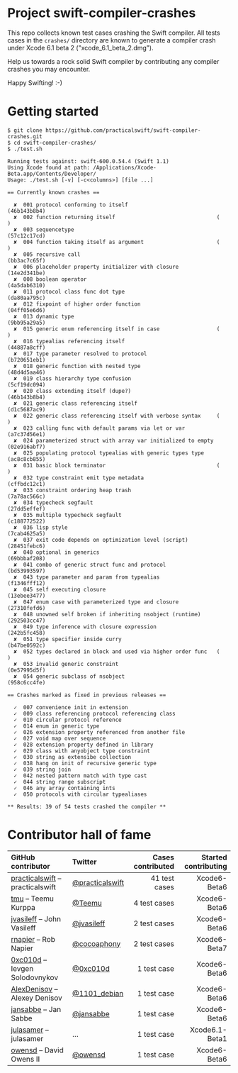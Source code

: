 Project swift-compiler-crashes
==============================

This repo collects known test cases crashing the Swift compiler. All tests cases in the `crashes/` directory are known to generate a compiler crash under Xcode 6.1 beta 2 ("xcode_6.1_beta_2.dmg").

Help us towards a rock solid Swift compiler by contributing any compiler crashes you may encounter.

Happy Swifting! :-)

Getting started
===============

```
$ git clone https://github.com/practicalswift/swift-compiler-crashes.git
$ cd swift-compiler-crashes/
$ ./test.sh

Running tests against: swift-600.0.54.4 (Swift 1.1)
Using Xcode found at path: /Applications/Xcode-Beta.app/Contents/Developer/
Usage: ./test.sh [-v] [-c<columns>] [file ...]

== Currently known crashes ==

  ✘  001 protocol conforming to itself                            (46b143b8b4)
  ✘  002 function returning itself                                (          )
  ✘  003 sequencetype                                             (57c12c17cd)
  ✘  004 function taking itself as argument                       (          )
  ✘  005 recursive call                                           (bb3ac7c65f)
  ✘  006 placeholder property initializer with closure            (14e2d341be)
  ✘  008 boolean operator                                         (4a5dab6310)
  ✘  011 protocol class func dot type                             (da80aa795c)
  ✘  012 fixpoint of higher order function                        (04ff05e6d6)
  ✘  013 dynamic type                                             (9bb95a29a5)
  ✘  015 generic enum referencing itself in case                  (          )
  ✘  016 typealias referencing itself                             (44887a8cff)
  ✘  017 type parameter resolved to protocol                      (b720651eb1)
  ✘  018 generic function with nested type                        (48d4d5aa46)
  ✘  019 class hierarchy type confusion                           (5cf19dc094)
  ✘  020 class extending itself (dupe?)                           (46b143b8b4)
  ✘  021 generic class referencing itself                         (d1c5687ac9)
  ✘  022 generic class referencing itself with verbose syntax     (          )
  ✘  023 calling func with default params via let or var          (a7c37d56e1)
  ✘  024 parameterized struct with array var initialized to empty (02e916abf7)
  ✘  025 populating protocol typealias with generic types type    (ac8c8cb855)
  ✘  031 basic block terminator                                   (          )
  ✘  032 type constraint emit type metadata                       (cffbdc12c1)
  ✘  033 constraint ordering heap trash                           (7a78ac566c)
  ✘  034 typecheck segfault                                       (27dd5effef)
  ✘  035 multiple typecheck segfault                              (c188772522)
  ✘  036 lisp style                                               (7cab4625a5)
  ✘  037 exit code depends on optimization level (script)         (28451febc6)
  ✘  040 optional in generics                                     (69bbbaf208)
  ✘  041 combo of generic struct func and protocol                (bd53993597)
  ✘  043 type parameter and param from typealias                  (f1346fff12)
  ✘  045 self executing closure                                   (13ebee3477)
  ✘  047 enum case with parameterized type and closure            (27310fefd6)
  ✘  048 unowned self broken if inheriting nsobject (runtime)     (292503cc47)
  ✘  049 type inference with closure expression                   (242b5fc458)
  ✘  051 type specifier inside curry                              (b47be0592c)
  ✘  052 types declared in block and used via higher order func   (          )
  ✘  053 invalid generic constraint                               (0e57995d5f)
  ✘  054 generic subclass of nsobject                             (958c6cc4fe)

== Crashes marked as fixed in previous releases ==

  ✓  007 convenience init in extension
  ✓  009 class referencing protocol referencing class
  ✓  010 circular protocol reference
  ✓  014 enum in generic type
  ✓  026 extension property referenced from another file
  ✓  027 void map over sequence
  ✓  028 extension property defined in library
  ✓  029 class with anyobject type constraint
  ✓  030 string as extensibe collection
  ✓  038 hang on init of recursive generic type
  ✓  039 string join
  ✓  042 nested pattern match with type cast
  ✓  044 string range subscript
  ✓  046 any array containing ints
  ✓  050 protocols with circular typealiases

** Results: 39 of 54 tests crashed the compiler **

```

Contributor hall of fame
========================

| GitHub contributor | Twitter | Cases contributed | Started contributing |
| :----------------- | :------ | ----------------: | -------------------: |
| <a href="https://github.com/practicalswift">practicalswift</a> – practicalswift | <a href="https://twitter.com/practicalswift">@practicalswift</a> | 41 test cases | Xcode6-Beta6 |
| <a href="https://github.com/tmu">tmu</a> – Teemu Kurppa | <a href="https://twitter.com/Teemu">@Teemu</a> | 4 test cases | Xcode6-Beta6 |
| <a href="https://github.com/jvasileff">jvasileff</a> – John Vasileff | <a href="https://twitter.com/jvasileff">@jvasileff</a> | 2 test cases | Xcode6-Beta6 |
| <a href="https://github.com/rnapier">rnapier</a> – Rob Napier | <a href="https://twitter.com/cocoaphony">@cocoaphony</a> | 2 test cases | Xcode6-Beta7 |
| <a href="https://github.com/0xc010d">0xc010d</a> – Ievgen Solodovnykov | <a href="https://twitter.com/0xc010d">@0xc010d</a> | 1 test case | Xcode6-Beta6 |
| <a href="https://github.com/AlexDenisov">AlexDenisov</a> – Alexey Denisov | <a href="https://twitter.com/1101_debian">@1101_debian</a> | 1 test case | Xcode6-Beta6 |
| <a href="https://github.com/jansabbe">jansabbe</a> – Jan Sabbe | <a href="https://twitter.com/jansabbe">@jansabbe</a> | 1 test case | Xcode6-Beta6 |
| <a href="https://github.com/julasamer">julasamer</a> – julasamer | … | 1 test case | Xcode6.1-Beta1 |
| <a href="https://github.com/owensd">owensd</a> – David Owens II | <a href="https://twitter.com/owensd">@owensd</a> | 1 test case | Xcode6-Beta6 |
